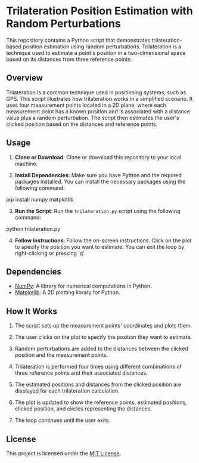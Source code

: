 # Trilateration Position Estimation with Random Perturbations

This repository contains a Python script that demonstrates trilateration-based position estimation using random perturbations. Trilateration is a technique used to estimate a point's position in a two-dimensional space based on its distances from three reference points.

## Overview

Trilateration is a common technique used in positioning systems, such as GPS. This script illustrates how trilateration works in a simplified scenario. It uses four measurement points located in a 2D plane, where each measurement point has a known position and is associated with a distance value plus a random perturbation. The script then estimates the user's clicked position based on the distances and reference points.

## Usage

1. **Clone or Download**: Clone or download this repository to your local machine.

2. **Install Dependencies**: Make sure you have Python and the required packages installed. You can install the necessary packages using the following command:

pip install numpy matplotlib


3. **Run the Script**: Run the `trilateration.py` script using the following command:

python trilateration.py


4. **Follow Instructions**: Follow the on-screen instructions. Click on the plot to specify the position you want to estimate. You can exit the loop by right-clicking or pressing 'q'.

## Dependencies

- [NumPy](https://numpy.org/): A library for numerical computations in Python.
- [Matplotlib](https://matplotlib.org/): A 2D plotting library for Python.

## How It Works

1. The script sets up the measurement points' coordinates and plots them.

2. The user clicks on the plot to specify the position they want to estimate.

3. Random perturbations are added to the distances between the clicked position and the measurement points.

4. Trilateration is performed four times using different combinations of three reference points and their associated distances.

5. The estimated positions and distances from the clicked position are displayed for each trilateration calculation.

6. The plot is updated to show the reference points, estimated positions, clicked position, and circles representing the distances.

7. The loop continues until the user exits.

## License

This project is licensed under the [MIT License](LICENSE).

